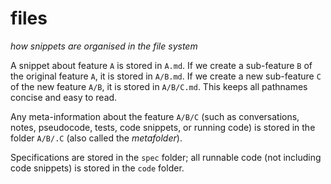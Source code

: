 # files
*how snippets are organised in the file system*

A snippet about feature `A` is stored in `A.md`. If we create a sub-feature `B` of the original feature `A`, it is stored in `A/B.md`. If we create a new sub-feature `C` of the new feature `A/B`, it is stored in `A/B/C.md`. This keeps all pathnames concise and easy to read.

Any meta-information about the feature `A/B/C` (such as conversations, notes, pseudocode, tests, code snippets, or running code) is stored in the folder `A/B/.C` (also called the *metafolder*).

Specifications are stored in the `spec` folder; all runnable code (not including code snippets) is stored in the `code` folder.
